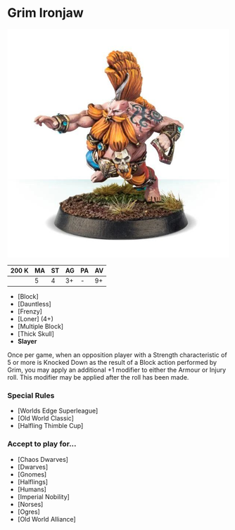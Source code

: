 # Grim Ironjaw

![](../media/starplayers/GrimIronjaw01.jpg)

| 200 K  | MA | ST | AG | PA | AV |
| --- | --- | --- | --- | --- | --- |
| | 5 | 4 | 3+ | - | 9+ |

* [Block]
* [Dauntless]
* [Frenzy]
* [Loner] (4+)
* [Multiple Block]
* [Thick Skull]
* **Slayer**

Once per game, when an opposition player with a Strength characteristic of 5 or more is Knocked Down as the result of a Block action performed by Grim, you may apply an additional +1 modifier to either the Armour or Injury roll. This modifier may be applied after the roll has been made.

### Special Rules
* [Worlds Edge Superleague]
* [Old World Classic]
* [Halfling Thimble Cup]

### Accept to play for...
* [Chaos Dwarves]
* [Dwarves]
* [Gnomes]
* [Halflings]
* [Humans]
* [Imperial Nobility]
* [Norses]
* [Ogres]
* [Old World Alliance]
